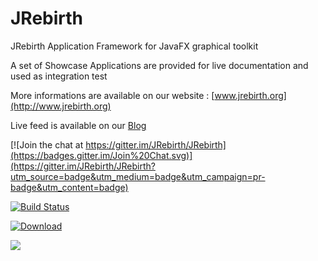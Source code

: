 JRebirth
========

JRebirth Application Framework for JavaFX graphical toolkit

A set of Showcase Applications are provided for live documentation and used as integration test

More informations are available on our website : [www.jrebirth.org](http://www.jrebirth.org)

Live feed is available on our [Blog](http://blog.jrebirth.org)

[![Join the chat at https://gitter.im/JRebirth/JRebirth](https://badges.gitter.im/Join%20Chat.svg)](https://gitter.im/JRebirth/JRebirth?utm_source=badge&utm_medium=badge&utm_campaign=pr-badge&utm_content=badge)

[![Build Status](http://ci.jrebirth.org/job/JRebirth-8x/badge/icon)](http://ci.jrebirth.org/job/JRebirth-8x/)

[ ![Download](https://api.bintray.com/packages/jrebirth/JRebirth/JRebirthAF/images/download.svg) ](https://bintray.com/jrebirth/JRebirth/JRebirthAF/_latestVersion)

<a href='https://bintray.com/jrebirth/JRebirth/JRebirthAF/view?source=watch' alt='Get automatic notifications about new "JRebirthAF" versions'><img src='https://www.bintray.com/docs/images/bintray_badge_color.png'></a>
